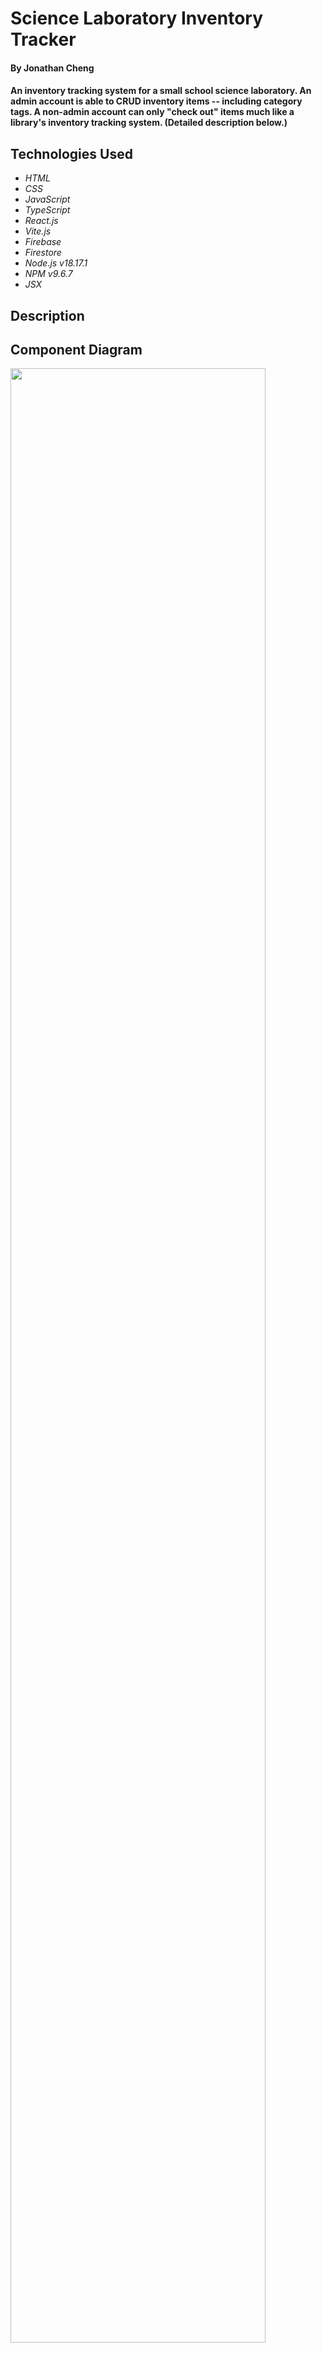 # Science Laboratory Inventory Tracker

#### By Jonathan Cheng

#### An inventory tracking system for a small school science laboratory. An admin account is able to CRUD inventory items -- including category tags. A non-admin account can only "check out" items much like a library's inventory tracking system. (Detailed description below.)

## Technologies Used

- _HTML_
- _CSS_
- _JavaScript_
- _TypeScript_
- _React.js_
- _Vite.js_
- _Firebase_
- _Firestore_
- _Node.js v18.17.1_
- _NPM v9.6.7_
- _JSX_

## Description

## Component Diagram

<img src="./src/img/component diagram.jpg" width="90%">

## Setup/Installation Requirements

_1. Open your terminal (e.g., Terminal or GitBash)._

_2. Navigate to where you want to place the cloned directory._

_3. Clone the repository from the GitHub link by entering in this command:_

> ```bash
> $ git clone https://github.com/joncheng-dev/scilab-inventory-checker
> ```

- _In the command line, while in the project's root directory `scilab-inventory-tracker`, run this command to install all packages and dependenies:_

> ```bash
> $ npm install
> ```

- _In the command line, while in the project's root directory `scilab-inventory-tracker`, run this command to compile and execute the web application. A new browser window should open, allowing you to interact with it._

> ```bash
> $ npm run start
> ```

- _Optionally, to compile this web app without running it, enter:_

> ```bash
> $ npm run build
> ```

## Known Bugs

- _If you happen upon any, please report your find with a descriptive message to joncheng.dev@gmail.com_

## License

```
MIT License

Permission is hereby granted, free of charge, to any person obtaining a copy
of this software and associated documentation files (the "Software"), to deal
in the Software without restriction, including without limitation the rights
to use, copy, modify, merge, publish, distribute, sublicense, and/or sell
copies of the Software, and to permit persons to whom the Software is
furnished to do so, subject to the following conditions:

The above copyright notice and this permission notice shall be included in all
copies or substantial portions of the Software.

THE SOFTWARE IS PROVIDED "AS IS", WITHOUT WARRANTY OF ANY KIND, EXPRESS OR
IMPLIED, INCLUDING BUT NOT LIMITED TO THE WARRANTIES OF MERCHANTABILITY,
FITNESS FOR A PARTICULAR PURPOSE AND NONINFRINGEMENT. IN NO EVENT SHALL THE
AUTHORS OR COPYRIGHT HOLDERS BE LIABLE FOR ANY CLAIM, DAMAGES OR OTHER
LIABILITY, WHETHER IN AN ACTION OF CONTRACT, TORT OR OTHERWISE, ARISING FROM,
OUT OF OR IN CONNECTION WITH THE SOFTWARE OR THE USE OR OTHER DEALINGS IN THE
SOFTWARE.

Copyright (c) 2023 Jonathan Cheng
```

<a align=left href="#">Return to Top</a>
